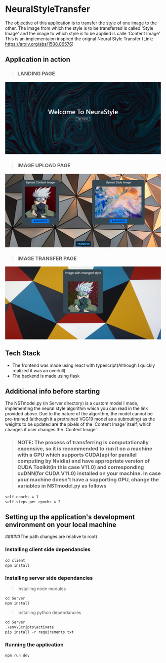 # NeuralStyleTransfer
The objective of this application is to transfer the style of one image to the other.
The image from which the style is to be transferred is called 'Style Image' and the image to which style is to be applied is calle 'Content Image'
This is an implementaion inspired the orignal Neural Style Transfer (Link: https://arxiv.org/abs/1508.06576)
## Application in action
> ### LANDING PAGE
![alt text](AppImages/NST1.JPG)
> ### IMAGE UPLOAD PAGE
![alt text](AppImages/NST2.JPG)
> ### IMAGE TRANSFER PAGE
![alt text](AppImages/NST3.JPG)




## Tech Stack
* The frontend was made using react with typescript(Although I quickly realized it was an overkill)
* The backend is made using flask

## Additional info before starting

The NSTmodel.py (in Server directory) is a custom model I made, implementing the neural style algorithm which you can read in the link provided above.
Due to the nature of the algorithm, the model cannot be pre-trained (although it a pretrained VGG19 model as a subrouting) as the weights to be updated are the pixels of the
'Content Image' itself, which changes if user changes the 'Content Image'.
> ### **NOTE:** The process of transferring is computationally expensive, so it is recommended to run it on a machine with a GPU which supports CUDA(api for parallel computing  by Nvidia) and have appropriate version of CUDA Toolkit(in this case V11.0) and corresponding cuDNN(for CUDA V11.0) installed on your machine. In case your machine doesn't have a supporting GPU, change the variables in NSTmodel.py as follows
```
self.epochs = 1
self.steps_per_epochs = 2
```

## Setting up the application's development environment on your local machine
#####(The path changes are relative to root)
### Installing client side dependancies
```
cd client
npm install
```
### Installing server side dependancies
> Installing node modules
```
cd Server
npm install
```
> Installing python  dependancies
```
cd Server
.\env\Scripts\activate 
pip install -r requirements.txt
```

### Running the application
```
npm run dev
```

